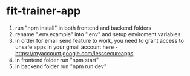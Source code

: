 # fit-trainer-app
1) run "npm install" in both frontend and backend folders
2) rename ".env.example" into ".env" and setup enviroment variables
3) in order for email send feature to work, 
   you need to grant access to unsafe apps in your gmail account here - https://myaccount.google.com/lesssecureapps
4) in frontend folder run "npm start"
5) in backend folder run "npm run dev"
